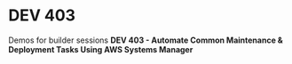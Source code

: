 # DEV 403
Demos for builder sessions **DEV 403 - Automate Common Maintenance & Deployment Tasks Using AWS Systems Manager**
